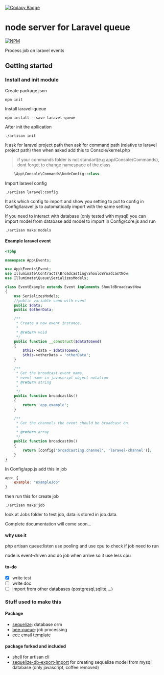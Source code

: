 [![Codacy Badge](https://api.codacy.com/project/badge/Grade/83770719db9d4480a1f2162c3399c325)](https://www.codacy.com/app/icfr/laravel-node-queue_2?utm_source=github.com&amp;utm_medium=referral&amp;utm_content=artis-auxilium/laravel-node-queue&amp;utm_campaign=Badge_Grade)

# node server for Laravel queue

[![NPM](https://nodei.co/npm/laravel-queue.png)](https://nodei.co/npm/laravel-queue/)

Process job on laravel events

## Getting started

### Install and init module

Create package.json

```
npm init
```

Install laravel-queue

```
npm install --save laravel-queue
```

After init the apllication

```
./artisan init
```

It ask for laravel project path then ask for command path
(relative to laravel project path)
then when asked add this to Console/kernel.php
> if your commands folder is not standart(e.g app/Console/Commands),
dont forget to change namespace of the class

```php
    \App\Console\Commands\NodeConfig::class
```

Import laravel config

```
./artisan laravel:config
```

It ask which config to import and show you setting to put
to config in Config/laravel.js to automatically import with the same setting

If you need to interact with database (only tested with mysql)
you can import model from database
add model to import in Config/core.js and run

```
./artisan make:models
```

#### Example laravel event

```php
<?php

namespace App\Events;

use App\Events\Event;
use Illuminate\Contracts\Broadcasting\ShouldBroadcastNow;
use Illuminate\Queue\SerializesModels;

class EventExample extends Event implements ShouldBroadcastNow
{
    use SerializesModels;
    //public variable send with event
    public $data;
    public $otherData;

    /**
     * Create a new event instance.
     *
     * @return void
     */
    public function __construct($dataToSend)
    {
        $this->data = $dataToSend;
        $this->otherData = 'otherData';
    }

    /**
     * Get the broadcast event name.
     * event name in javascript object notation
     * @return string
     *
     */
    public function broadcastAs()
    {
        return 'app.example';
    }

    /**
     * Get the channels the event should be broadcast on.
     *
     * @return array
     */
    public function broadcastOn()
    {
        return [config('broadcasting.channel', 'laravel-channel')];
    }
}
```

In Config/app.js add this in job

```javascript
app: {
    example: "exampleJob"
}
```

then run this for create job

```
./artisan make:job
```

look at Jobs folder to test job, data is stored in job.data.

Complete documentation will come soon...

#### why use it

php artisan queue:listen use pooling and use cpu to check if job need to run

node is event-driven and do job when arrive so it use less cpu

#### to-do

- [x] write test
- [ ] write doc
- [ ] import from other databases (postgresql,sqlite,...)

### Stuff used to make this

#### Package

- [sequelize]: database orm
- [bee-queue]: job processing
- [ect]: email template

#### package forked and included

- [shell] for artisan cli
- [sequelize-db-export-import] for creating sequelize model from mysql database
 (only javascript, coffee removed)

[sequelize]:http://docs.sequelizejs.com/en/v3/
[bee-queue]:https://github.com/LewisJEllis/bee-queue
[ect]:http://softwaremaniacs.org/soft/highlight/en/
[shell]:https://github.com/wdavidw/node-shell
[sequelize-db-export-import]:https://github.com/boiawang/sequelize-db-export-import
